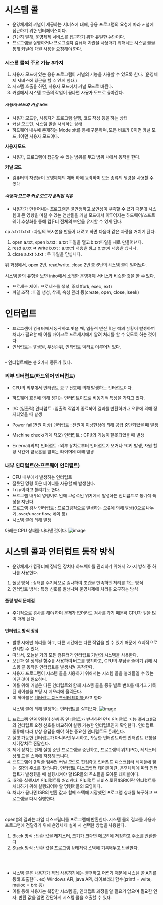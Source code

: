 <h1> 시스템 콜 </h1>

- 운영체제의 커널이 제공하는 서비스에 대해, 응용 프로그램의 요청에 따라 커널에 접근하기 위한 인터페이스이다.
- 간단히 말해, 운영체제 서비스를 접근하기 위한 유일한 수단이다.
- 프로그램을 실행하거나 프로그램이 컴퓨터 자원을 사용하기 위해서는 시스템 콜을 통해 커널에 자원 사용을 요청해야 한다.

<h3> 시스템 콜의 주요 기능 3가지 </h3>

1. 사용자 모드에 있는 응용 프로그램이 커널의 기능을 사용할 수 있도록 한다. (운영체제 서비스에 접근을 할 수 있게 한다.)
2. 시스템 호출을 하면, 사용자 모드에서 커널 모드로 바뀐다.
3. 커널에서 시스템 호출의 작업이 끝나면 사용자 모드로 돌아간다.

<h5> 사용자 모드와 커널 모드 </h5>

- 사용자 모드란, 사용자가 프로그램 실행, 코드 작성 등을 하는 상태
- 커널 모드란, 시스템 콜을 처리하는 상태
- 하드웨어 내부에 존재하는 Mode bit를 통해 구분하며, 모든 비트가 0이면 커널 모드, 1이면 사용자 모드이다.

<b> 사용자 모드 </b>

- 사용자, 프로그램이 접근할 수 있는 범위를 두고 범위 내에서 동작을 한다.

<b> 커널 모드 </b>

- 컴퓨터의 자원들이 운영체제의 제어 하에 동작하며 모든 종류의 명령을 사용할 수 있다.

<h5> 사용자 모드와 커널 모드가 분리된 이유 </h5>

- 사용자가 만들어내는 프로그램은 불안정하고 보안성이 부족할 수 있기 때문에 시스템에 큰 영향을 미칠 수 있는 연산들을 커널 모드에서 이루어지는 하드웨어/소프트웨어 추상화를 통해 컴퓨터 전체의 보안을 유지할 수 있게 된다.


cp a.txt b.txt : 파일의 복사본을 만들어 내려고 하면 다음과 같은 과정을 거치게 된다.
1. open a.txt, open b.txt : a.txt 파일을 열고 b.txt파일을 새로 만들어낸다.
2. read a.txt => write b.txt : a.txt의 내용을 읽고 b.txt에 내용을 씁니다.
3. close a.txt b.txt : 두 파일을 닫습니다.

위 과정에서, open 2번, read/write, close 2번 총 6번의 시스템 콜이 일어났다. </br>
</br>
시스템 콜의 유형을 보면 intro에서 소개한 운영체제 서비스와 비슷한 것을 볼 수 있다.

 - 프로세스 제어 : 프로세스를 생성, 중지(fork, exec, exit)
 - 파일 조작 : 파일 생성, 삭제, 속성 관리 등(create, open, close, lseek)

<h1> 인터럽트 </h1>

- 프로그램이 컴퓨터에서 동작하고 잇을 때, 입출력 연산 혹은 예외 상황이 발생하여 처리가 필요할 때 이를 마이크로 프로세서에게 알려 처리를 할 수 있도록 하는 것이다.
- 인터럽트는 발생원, 우선순위, 인터럽트 벡터로 이루어져 있다.
<br />
- 인터럽트에는 총 2가지 종류가 있다.

<h3> 외부 인터럽트(하드웨어 인터럽트) </h3>

- CPU의 외부에서 인터럽트 요구 신호에 의해 발생하는 인터럽트이다.
- 하드웨어 흐름에 의해 생기는 인터럽트이므로 비동기적 특성을 가지고 있다.

- I/O (입출력) 인터럽트 : 입출력 작업이 종료되어 결과를 반환하거나 오류에 의해 정지되었을 때 발생
- Power fail(전원 이상) 인터럽트 : 전원이 이상현상에 의해 공급 중단되었을 때 발생
- Machine check(기계 착오) 인터럽트 : CPU의 기능이 잘못되었을 때 발생
- External(외부) 인터럽트 : 외부 장치로부터 인터럽트가 오거나 ^C키 발생, 자원 할당 시간이 끝났음을 알리는 타이머에 의해 발생

<h3> 내부 인터럽트(소프트웨어 인터럽트) </h3>

- CPU 내부에서 발생하는 인터럽트
- 잘못된 명령 혹은 데이터를 사용할 때 발생한다.
- Trap이라고 불리기도 한다.
- 프로그램 내부의 명령어로 인해 고정적인 위치에서 발생하는 인터럽트로 동기적 특성을 지닌다.
- 프로그램 검사 인터럽트 : 프로그램적으로 발생하는 오류에 의해 발생(0으로 나누기, over/under flow, 예외 등)
- 시스템 콜에 의해 발생

아래는 CPU 상태를 나타낸 것이다.
![image](https://user-images.githubusercontent.com/62228401/227878720-d3a33436-5834-4041-913d-de5ad2d34d03.png)


<h1> 시스템 콜과 인터럽트 동작 방식 </h1>

- 운영체제가 컴퓨터에 장착된 장치나 하드웨어를 관리하기 위해서 2가지 방식 중 하나를 사용한다.

1. 폴링 방식 : 상태를 주기적으로 검사하여 조건을 만족하면 처리를 하는 방식
2. 인터럽트 방식 : 특정 신호를 발생시켜 운영체제에 처리를 요구하는 방식

<h4> 폴링 방식 문제점 </h4>

- 주기적으로 검사를 해야 하며 문제가 없더라도 검사를 하기 때문에 CPU가 일을 많이 하게 된다.

<h4> 인터럽트 방식 장점 </h4>

- 발생 시에만 처리를 하고, 다른 시간에는 다른 작업을 할 수 있기 때문에 효과적으로 관리할 수 있다.
- 따라서, 오늘날 거의 모든 컴퓨터가 인터럽트 기반의 시스템을 사용한다.
- 보안과 잘 정의된 함수를 사용하여 버그를 방지하고, CPU의 부담을 줄이기 위해 시스템 콜 동작은 인터럽트를 발생시켜 동작한다.
- 사용자 프로그램이 시스템 콜을 사용하기 위해서는 시스템 콜을 불러들일 수 있는 어떤 것이 필요하다.
- 이를 위해 커널은 다른 인터럽트와 함께 시스템 콜을 종류 별로 번호를 매기고 기록된 테이블을 부팅 시 메모리에 올려둔다.
- 이 테이블은 <u> 인터럽트 디스크립터 테이블 </u>라고 한다.
<br/><br />
시스템 콜에 의해 발생하는 인터럽트를 살펴보자.
![image](https://user-images.githubusercontent.com/62228401/227880394-d05f58c9-d69e-467c-9acd-d6a3b37b9685.png)

1. 프로그램 안의 명령어 실행 중 인터럽트가 발생하면 먼저 인터럽트 기능 플래그(IE)와 인터럽트 요청 신호를 비교하여 실행 가능한 인터럽트인지 확인한다. 인터럽트 종류에 따라 항상 응답을 해야 하는 중요한 인터럽트도 존재한다.
2. 실행 가능한 인터럽트가 아니라면 무시하고, 가능한 인터럽트라면 인터럽트 요청을 제어장치로 전달한다.
3. 제어 장치는 현재 실행 중인 프로그램을 중단하고, 프로그램의 위치(PC), 레지스터 상태 드을 스택에 저장해 둡니다.
4. 프로그램이 동작을 멈추면 커널 모드로 진입하고 인터럽트 디스크립터 테이블에 맞는 ISR의 주소를 찾습니다. 인터럽트 디스크립터 테이블이란, 운영체제에 따라 인터럽트가 발생했을 때 실행시켜야 할 ISR들의 주소들을 모아둔 테이블이다.
5. ISR을 실행시켜 인터럽트를 처리한다. 인터럽트 서비스 루틴(ISR)이란 인터럽트를 처리하기 위해 실행되어야 할 명령어들의 모임이다.
6. 처리가 끝나면 ISR의 반환 값과 함께 스택에 저장했던 프로그램 상태를 복구하고 프로그램을 다시 실행한다.

<br /><br />
open()의 결과는 파일 디스크립터를 프로그램에 반환한다. 시스템 콜의 결과를 사용자 프로그램에 전달하기 위해 운영체제 설계 시 선택한 방법을 사용한다.
1. Block 방식 : 반환 값을 레지스터, 크기가 크다면 메모리에 저장하고 주소를 반환한다.
2. Stack 방식 : 반환 값을 프로그램 상태처럼 스택에 기록해두고 반환한다.

<br /> <br />
 - 시스템 콜은 사용자가 직접 사용하기에는 불편하고 어렵기 때문에 시스템 콜 API를 통해 호출한다.
  ex) Windows API, java API, 라이브러리 함수(printf = write, malloc = brk 등)
- 이를 통해 사용자는 복잡한 시스템 콜, 인터럽트 과정을 알 필요가 없으며 필요한 인자, 반환 값을 알면 간단하게 시스템 콜을 호출할 수 있다.
